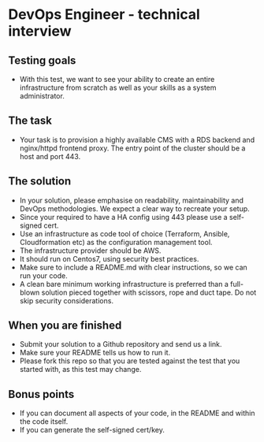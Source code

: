 # DevOps Engineer - technical interview

## Testing goals
- With this test, we want to see your ability to create an entire infrastructure from scratch as well as your skills as a system administrator.

## The task
- Your task is to provision a highly available CMS with a RDS backend and nginx/httpd frontend proxy. The entry point of the cluster should be a host and port 443.

## The solution

- In your solution, please emphasise on readability, maintainability and DevOps methodologies. We expect a clear way to recreate your setup.
- Since your required to have a HA config using 443 please use a self-signed cert.
- Use an infrastructure as code tool of choice (Terraform, Ansible, Cloudformation etc) as the configuration management tool.
- The infrastructure provider should be AWS.
- It should run on Centos7, using security best practices.
- Make sure to include a README.md with clear instructions, so we can run your code.
- A clean bare minimum working infrastructure is preferred than a full-blown solution pieced together with scissors, rope and duct tape. Do not skip security considerations.

## When you are finished
- Submit your solution to a Github repository and send us a link.
- Make sure your README tells us how to run it.
- Please fork this repo so that you are tested against the test that you started with, as this test may change.

## Bonus points
- If you can document all aspects of your code, in the README and within the code itself.
- If you can generate the self-signed cert/key.